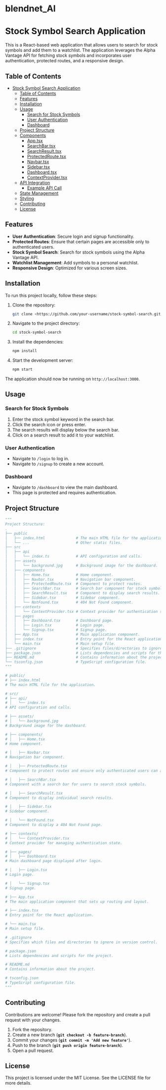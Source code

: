 # blendnet_AI

# Stock Symbol Search Application

This is a React-based web application that allows users to search for stock symbols and add them to a watchlist. The application leverages the Alpha Vantage API for fetching stock symbols and incorporates user authentication, protected routes, and a responsive design.

## Table of Contents

- [Stock Symbol Search Application](notion://www.notion.so/Blendnet-AI-677ed5daf53548aba75ec19910c5c4de#stock-symbol-search-application)
  - [Table of Contents](notion://www.notion.so/Blendnet-AI-677ed5daf53548aba75ec19910c5c4de#table-of-contents)
  - [Features](notion://www.notion.so/Blendnet-AI-677ed5daf53548aba75ec19910c5c4de#features)
  - [Installation](notion://www.notion.so/Blendnet-AI-677ed5daf53548aba75ec19910c5c4de#installation)
  - [Usage](notion://www.notion.so/Blendnet-AI-677ed5daf53548aba75ec19910c5c4de#usage)
    - [Search for Stock Symbols](notion://www.notion.so/Blendnet-AI-677ed5daf53548aba75ec19910c5c4de#search-for-stock-symbols)
    - [User Authentication](notion://www.notion.so/Blendnet-AI-677ed5daf53548aba75ec19910c5c4de#user-authentication)
    - [Dashboard](notion://www.notion.so/Blendnet-AI-677ed5daf53548aba75ec19910c5c4de#dashboard)
  - [Project Structure](notion://www.notion.so/Blendnet-AI-677ed5daf53548aba75ec19910c5c4de#project-structure)
  - [Components](notion://www.notion.so/Blendnet-AI-677ed5daf53548aba75ec19910c5c4de#components)
    - [App.tsx](notion://www.notion.so/Blendnet-AI-677ed5daf53548aba75ec19910c5c4de#apptsx)
    - [SearchBar.tsx](notion://www.notion.so/Blendnet-AI-677ed5daf53548aba75ec19910c5c4de#searchbartsx)
    - [SearchResult.tsx](notion://www.notion.so/Blendnet-AI-677ed5daf53548aba75ec19910c5c4de#searchresulttsx)
    - [ProtectedRoute.tsx](notion://www.notion.so/Blendnet-AI-677ed5daf53548aba75ec19910c5c4de#protectedroutetsx)
    - [Navbar.tsx](notion://www.notion.so/Blendnet-AI-677ed5daf53548aba75ec19910c5c4de#navbartsx)
    - [Sidebar.tsx](notion://www.notion.so/Blendnet-AI-677ed5daf53548aba75ec19910c5c4de#sidebartsx)
    - [Dashboard.tsx](notion://www.notion.so/Blendnet-AI-677ed5daf53548aba75ec19910c5c4de#dashboardtsx)
    - [ContextProvider.tsx](notion://www.notion.so/Blendnet-AI-677ed5daf53548aba75ec19910c5c4de#contextprovidertsx)
  - [API Integration](notion://www.notion.so/Blendnet-AI-677ed5daf53548aba75ec19910c5c4de#api-integration)
    - [Example API Call](notion://www.notion.so/Blendnet-AI-677ed5daf53548aba75ec19910c5c4de#example-api-call)
  - [State Management](notion://www.notion.so/Blendnet-AI-677ed5daf53548aba75ec19910c5c4de#state-management)
  - [Styling](notion://www.notion.so/Blendnet-AI-677ed5daf53548aba75ec19910c5c4de#styling)
  - [Contributing](notion://www.notion.so/Blendnet-AI-677ed5daf53548aba75ec19910c5c4de#contributing)
  - [License](notion://www.notion.so/Blendnet-AI-677ed5daf53548aba75ec19910c5c4de#license)

## Features

- **User Authentication**: Secure login and signup functionality.
- **Protected Routes**: Ensure that certain pages are accessible only to authenticated users.
- **Stock Symbol Search**: Search for stock symbols using the Alpha Vantage API.
- **Watchlist Management**: Add symbols to a personal watchlist.
- **Responsive Design**: Optimized for various screen sizes.

## Installation

To run this project locally, follow these steps:

1. Clone the repository:

   ```bash
   git clone <https://github.com/your-username/stock-symbol-search.git>
   ```

2. Navigate to the project directory:

   ```bash
   cd stock-symbol-search
   ```

3. Install the dependencies:

   ```bash
   npm install
   ```

4. Start the development server:

   ```bash
   npm start
   ```

The application should now be running on `http://localhost:3000`.

## Usage

### Search for Stock Symbols

1. Enter the stock symbol keyword in the search bar.
2. Click the search icon or press enter.
3. The search results will display below the search bar.
4. Click on a search result to add it to your watchlist.

### User Authentication

- Navigate to `/login` to log in.
- Navigate to `/signup` to create a new account.

### Dashboard

- Navigate to `/dashboard` to view the main dashboard.
- This page is protected and requires authentication.

## Project Structure

```python
"""
Project Structure:
.
├── public
│   ├── index.html              # The main HTML file for the application.
│   └── ...                     # Other static files.
├── src
│   ├── api
│   │   └── index.ts            # API configuration and calls.
│   ├── assets
│   │   └── background.jpg      # Background image for the dashboard.
│   ├── components
│   │   ├── Home.tsx            # Home component.
│   │   ├── Navbar.tsx          # Navigation bar component.
│   │   ├── ProtectedRoute.tsx  # Component to protect routes.
│   │   ├── SearchBar.tsx       # Search bar component for stock symbols.
│   │   ├── SearchResult.tsx    # Component to display search results.
│   │   ├── Sidebar.tsx         # Sidebar component.
│   │   └── NotFound.tsx        # 404 Not Found component.
│   ├── contexts
│   │   └── ContextProvider.tsx # Context provider for authentication state.
│   ├── pages
│   │   ├── Dashboard.tsx       # Dashboard page.
│   │   ├── Login.tsx           # Login page.
│   │   └── Signup.tsx          # Signup page.
│   ├── App.tsx                 # Main application component.
│   ├── index.tsx               # Entry point for the React application.
│   └── main.tsx                # Main setup file.
├── .gitignore                  # Specifies files/directories to ignore in version control.
├── package.json                # Lists dependencies and scripts for the project.
├── README.md                   # Contains information about the project.
└── tsconfig.json               # TypeScript configuration file.
"""

# public/
# ├── index.html
# The main HTML file for the application.

# src/
# ├── api/
# │   └── index.ts
# API configuration and calls.

# ├── assets/
# │   └── background.jpg
# Background image for the dashboard.

# ├── components/
# │   ├── Home.tsx
# Home component.

# │   ├── Navbar.tsx
# Navigation bar component.

# │   ├── ProtectedRoute.tsx
# Component to protect routes and ensure only authenticated users can access them.

# │   ├── SearchBar.tsx
# Component with a search bar for users to search stock symbols.

# │   ├── SearchResult.tsx
# Component to display individual search results.

# │   ├── Sidebar.tsx
# Sidebar component.

# │   └── NotFound.tsx
# Component to display a 404 Not Found page.

# ├── contexts/
# │   └── ContextProvider.tsx
# Context provider for managing authentication state.

# ├── pages/
# │   ├── Dashboard.tsx
# Main dashboard page displayed after login.

# │   ├── Login.tsx
# Login page.

# │   └── Signup.tsx
# Signup page.

# ├── App.tsx
# The main application component that sets up routing and layout.

# ├── index.tsx
# Entry point for the React application.

# └── main.tsx
# Main setup file.

# .gitignore
# Specifies which files and directories to ignore in version control.

# package.json
# Lists dependencies and scripts for the project.

# README.md
# Contains information about the project.

# tsconfig.json
# TypeScript configuration file.
"""
```

## **Contributing**

Contributions are welcome! Please fork the repository and create a pull request with your changes.

1. Fork the repository.
2. Create a new branch (**`git checkout -b feature-branch`**).
3. Commit your changes (**`git commit -m 'Add new feature'`**).
4. Push to the branch (**`git push origin feature-branch`**).
5. Open a pull request.

## **License**

This project is licensed under the MIT License. See the LICENSE file for more details.

